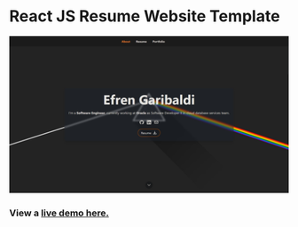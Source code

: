 # React JS Resume Website Template

![ReactJS Resume Website Template](resume-screenshot.jpg?raw=true 'ReactJS Resume Website Template')

### View a [live demo here.](https://efreng.vercel.app/)